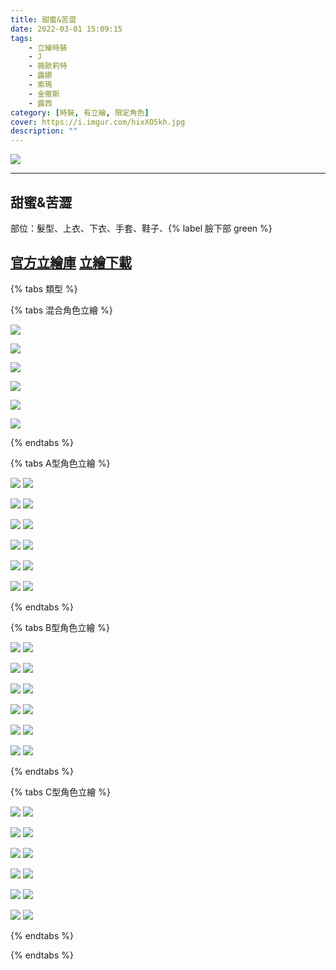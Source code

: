 ```yaml
---
title: 甜蜜&苦澀
date: 2022-03-01 15:09:15
tags:
    - 立繪時裝
    - J
    - 薇歐莉特
    - 露娜
    - 索瑪
    - 金徹斯
    - 露西
category: [時裝, 有立繪, 限定角色]
cover: https://i.imgur.com/hixXO5kh.jpg
description: ""
---
```


[![](https://i.imgur.com/hixXO5kh.jpg)](https://i.imgur.com/hixXO5k.jpg)

---
## 甜蜜&苦澀


部位：髮型、上衣、下衣、手套、鞋子、{% label 臉下部 green %}

[官方立繪庫](https://www.naddic.co.kr/ko/game/cls/fansitekit)
[立繪下載](https://closers.vod.nexoncdn.co.kr/site/fansitekit/Closers_FansiteKit_Bitter&Sweet_210225_abqqt.zip)
---

{% tabs 類型 %}
<!-- tab 混搭立繪-->
{% tabs 混合角色立繪 %}
<!-- tab J -->
[![](https://i.imgur.com/EJTcvszh.jpg)](https://i.imgur.com/EJTcvsz.jpg)
<!-- endtab -->
<!-- tab 薇歐莉特(Violet) -->
[![](https://i.imgur.com/px2PEB2h.jpg)](https://i.imgur.com/px2PEB2.jpg)
<!-- endtab -->
<!-- tab 露娜(Luna) -->
[![](https://i.imgur.com/LrL8SjOh.jpg)](https://i.imgur.com/LrL8SjO.jpg)
<!-- endtab -->
<!-- tab 索瑪(Soma) -->
[![](https://i.imgur.com/PB5Covqh.jpg)](https://i.imgur.com/PB5Covq.jpg)
<!-- endtab -->
<!-- tab 徹斯(Chulsoo)-->
[![](https://i.imgur.com/OZcPiuVh.jpg)](https://i.imgur.com/OZcPiuV.jpg)
<!-- endtab -->
<!-- tab 露西(Lucy)-->
[![](https://i.imgur.com/ycobjzlh.jpg)](https://i.imgur.com/ycobjzl.jpg)
<!-- endtab -->
{% endtabs %}
<!-- endtab -->

<!-- tab A型-->
{% tabs A型角色立繪 %}
<!-- tab J-->
[![](https://i.imgur.com/SaGNqmPh.jpg)](https://i.imgur.com/SaGNqmP.jpg)
[![](https://i.imgur.com/DjddN9Gh.png)](https://i.imgur.com/DjddN9G.png)
<!-- endtab -->
<!-- tab 薇歐莉特(Violet)-->
[![](https://i.imgur.com/Qj8nIB4h.jpg)](https://i.imgur.com/Qj8nIB4.jpg)
[![](https://i.imgur.com/OYPnUkth.png)](https://i.imgur.com/OYPnUkt.png)
<!-- endtab -->
<!-- tab 露娜(Luna)-->
[![](https://i.imgur.com/OP1YrQdh.jpg)](https://i.imgur.com/OP1YrQd.jpg)
[![](https://i.imgur.com/4Rv8kKlh.png)](https://i.imgur.com/4Rv8kKl.png)
<!-- endtab -->
<!-- tab 索瑪(Soma) -->
[![](https://i.imgur.com/SQA0q43h.jpg)](https://i.imgur.com/SQA0q43.jpg)
[![](https://i.imgur.com/3U2B6q9h.png)](https://i.imgur.com/3U2B6q9.png)
<!-- endtab -->
<!-- tab 徹斯(Chulsoo)-->
[![](https://i.imgur.com/b0Uqo23h.jpg)](https://i.imgur.com/b0Uqo23.jpg)
[![](https://i.imgur.com/shCjW5bh.png)](https://i.imgur.com/shCjW5b.png)
<!-- endtab -->
<!-- tab 露西(Lucy)-->
[![](https://i.imgur.com/DSvsJa4h.jpg)](https://i.imgur.com/DSvsJa4.jpg)
[![](https://i.imgur.com/02IoKO7h.png)](https://i.imgur.com/02IoKO7.png)
<!-- endtab -->
{% endtabs %}
<!-- endtab -->

<!-- tab B型-->
{% tabs B型角色立繪 %}
<!-- tab J-->
[![](https://i.imgur.com/Pkh4UBwh.jpg)](https://i.imgur.com/Pkh4UBw.jpg)
[![](https://i.imgur.com/14eqdfRh.png)](https://i.imgur.com/14eqdfR.png)
<!-- endtab -->
<!-- tab 薇歐莉特(Violet)-->
[![](https://i.imgur.com/NYK0Z9Ah.jpg)](https://i.imgur.com/NYK0Z9A.jpg)
[![](https://i.imgur.com/YCYgkz1h.png)](https://i.imgur.com/YCYgkz1.png)
<!-- endtab -->
<!-- tab 露娜(Luna)-->
[![](https://i.imgur.com/s4vIvWOh.jpg)](https://i.imgur.com/s4vIvWO.jpg)
[![](https://i.imgur.com/23HGGrGh.png)](https://i.imgur.com/23HGGrG.png)
<!-- endtab -->
<!-- tab 索瑪(Soma) -->
[![](https://i.imgur.com/NRnsZFah.jpg)](https://i.imgur.com/NRnsZFa.jpg)
[![](https://i.imgur.com/EJyFug3h.png)](https://i.imgur.com/EJyFug3.png)
<!-- endtab -->
<!-- tab 徹斯(Chulsoo)-->
[![](https://i.imgur.com/0lZWYnoh.jpg)](https://i.imgur.com/0lZWYno.jpg)
[![](https://i.imgur.com/AovvSNEh.png)](https://i.imgur.com/AovvSNE.png)
<!-- endtab -->
<!-- tab 露西(Lucy)-->
[![](https://i.imgur.com/hENXH4xh.jpg)](https://i.imgur.com/hENXH4x.jpg)
[![](https://i.imgur.com/gUsDfsEh.png)](https://i.imgur.com/gUsDfsE.png)
<!-- endtab -->
{% endtabs %}
<!-- endtab -->

<!-- tab C型-->
{% tabs C型角色立繪 %}
<!-- tab J-->
[![](https://i.imgur.com/VLoXsCIh.jpg)](https://i.imgur.com/VLoXsCI.jpg)
[![](https://i.imgur.com/JQYRjZah.png)](https://i.imgur.com/JQYRjZa.png)
<!-- endtab -->
<!-- tab 薇歐莉特(Violet)-->
[![](https://i.imgur.com/IcE7AcNh.jpg)](https://i.imgur.com/IcE7AcN.jpg)
[![](https://i.imgur.com/bjpDeiKh.png)](https://i.imgur.com/bjpDeiK.png)
<!-- endtab -->
<!-- tab 露娜(Luna)-->
[![](https://i.imgur.com/HDxrwu9h.jpg)](https://i.imgur.com/HDxrwu9.jpg)
[![](https://i.imgur.com/4HmgmLvh.png)](https://i.imgur.com/4HmgmLv.png)
<!-- endtab -->
<!-- tab 索瑪(Soma) -->
[![](https://i.imgur.com/Iltnxqph.jpg)](https://i.imgur.com/Iltnxqp.jpg)
[![](https://i.imgur.com/eZTKQhLh.png)](https://i.imgur.com/eZTKQhL.png)
<!-- endtab -->
<!-- tab 徹斯(Chulsoo)-->
[![](https://i.imgur.com/UaVISOIh.jpg)](https://i.imgur.com/UaVISOI.jpg)
[![](https://i.imgur.com/eblq2Y6h.png)](https://i.imgur.com/eblq2Y6.png)
<!-- endtab -->
<!-- tab 露西(Lucy)-->
[![](https://i.imgur.com/uyikgQVh.jpg)](https://i.imgur.com/uyikgQV.jpg)
[![](https://i.imgur.com/GgosLqUh.png)](https://i.imgur.com/GgosLqU.png)
<!-- endtab -->
{% endtabs %}
<!-- endtab -->

{% endtabs %}
